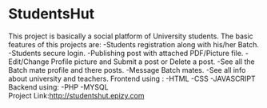 # StudentsHut
This project is basically a social platform of University students.
The basic features of this projects are:
    -Students registration along with his/her Batch.
    -Students secure login.
    -Publishing post with attached PDF/Picture file.
    -Edit/Change Profile picture and Submit a post or Delete a post.
    -See all the Batch mate profile and there posts.
    -Message Batch mates.
    -See all info about university and teachers.
Frontend using :
    -HTML
    -CSS
    -JAVASCRIPT
Backend using:
    -PHP
    -MYSQL</br>
Project Link:http://studentshut.epizy.com
